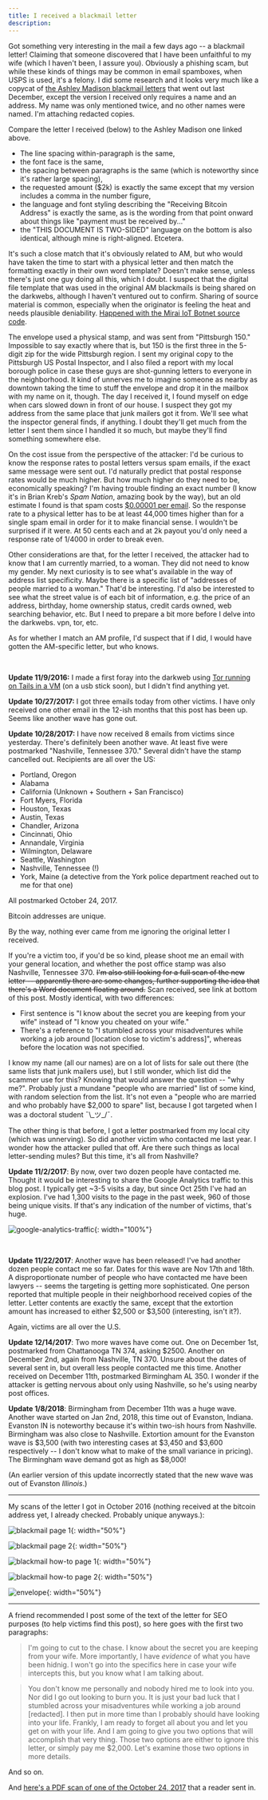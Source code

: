 ```yaml
---
title: I received a blackmail letter
description:
---
```



Got something very interesting in the mail a few days ago -- a blackmail letter! Claiming that someone discovered that I have been unfaithful to my wife (which I haven't been, I assure you). Obviously a phishing scam, but while these kinds of things may be common in email spamboxes, when USPS is used, it's a felony. I did some research and it looks very much like a copycat of [the Ashley Madison blackmail letters](https://www.grahamcluley.com/ashley-madison-blackmail-letter/) that went out last December, except the version I received only requires a name and an address. My name was only mentioned twice, and no other names were named. I'm attaching redacted copies.

Compare the letter I received (below) to the Ashley Madison one linked above.

* The line spacing within-paragraph is the same, 
* the font face is the same, 
* the spacing between paragraphs is the same (which is noteworthy since it's rather large spacing), 
* the requested amount ($2k) is exactly the same except that my version includes a comma in the number figure, 
* the language and font styling describing the "Receiving Bitcoin Address" is exactly the same, as is the wording from that point onward about things like "payment must be received by..." 
* the "THIS DOCUMENT IS TWO-SIDED" language on the bottom is also identical, although mine is right-aligned. Etcetera. 

It's such a close match that it's obviously related to AM, but who would have taken the time to start with a physical letter and then match the formatting exactly in their own word template? Doesn't make sense, unless there's just one guy doing all this, which I doubt. I suspect that the digital file template that was used in the original AM blackmails is being shared on the darkwebs, although I haven't ventured out to confirm. Sharing of source material is common, especially when the originator is feeling the heat and needs plausible deniability. [Happened with the Mirai IoT Botnet source code](https://krebsonsecurity.com/2016/10/source-code-for-iot-botnet-mirai-released/).

The envelope used a physical stamp, and was sent from "Pittsburgh 150." Impossible to say exactly where that is, but 150 is the first three in the 5-digit zip for the wide Pittsburgh region. I sent my original copy to the Pittsburgh US Postal Inspector, and I also filed a report with my local borough police in case these guys are shot-gunning letters to everyone in the neighborhood. It kind of unnerves me to imagine someone as nearby as downtown taking the time to stuff the envelope and drop it in the mailbox with my name on it, though. The day I received it, I found myself on edge when cars slowed down in front of our house. I suspect they got my address from the same place that junk mailers got it from. We'll see what the inspector general finds, if anything. I doubt they'll get much from the letter I sent them since I handled it so much, but maybe they'll find something somewhere else.

On the cost issue from the perspective of the attacker: I'd be curious to know the response rates to postal letters versus spam emails, if the exact same message were sent out. I'd naturally predict that postal response rates would be much higher. But how much higher do they need to be, economically speaking? I'm having trouble finding an exact number (I know it's in Brian Kreb's _Spam Nation_, amazing book by the way), but an old estimate I found is that spam costs [$0.00001 per email](https://en.wikipedia.org/wiki/Email_spam#Cost_of_spam). So the response rate to a physical letter has to be at least 44,000 times higher than for a single spam email in order for it to make financial sense. I wouldn't be surprised if it were. At 50 cents each and at 2k payout you'd only need a response rate of 1/4000 in order to break even.

Other considerations are that, for the letter I received, the attacker had to know that I am currently married, to a woman. They did not need to know my gender. My next curiosity is to see what's available in the way of address list specificity. Maybe there is a specific list of "addresses of people married to a woman." That'd be interesting. I'd also be interested to see what the street value is of each bit of information, e.g. the price of an address, birthday, home ownership status, credit cards owned, web searching behavior, etc. But I need to prepare a bit more before I delve into the darkwebs. vpn, tor, etc.

As for whether I match an AM profile, I'd suspect that if I did, I would have gotten the AM-specific letter, but who knows.

<br>

**Update 11/9/2016:** I made a first foray into the darkweb using [Tor running on Tails in a VM](https://tails.boum.org/about/index.en.html) (on a usb stick soon), but I didn't find anything yet.


**Update 10/27/2017:** I got three emails today from other victims. I have only received one other email in the 12-ish months that this post has been up. Seems like another wave has gone out.


**Update 10/28/2017:** I have now received 8 emails from victims since yesterday. There's definitely been another wave. At least five were postmarked "Nashville, Tennessee 370." Several didn't have the stamp cancelled out. Recipients are all over the US:

* Portland, Oregon
* Alabama
* California (Unknown + Southern + San Francisco)
* Fort Myers, Florida
* Houston, Texas
* Austin, Texas
* Chandler, Arizona
* Cincinnati, Ohio
* Annandale, Virginia
* Wilmington, Delaware
* Seattle, Washington
* Nashville, Tennessee (!)
* York, Maine (a detective from the York police department reached out to me for that one)

All postmarked October 24, 2017.

Bitcoin addresses are unique.

By the way, nothing ever came from me ignoring the original letter I received.

If you're a victim too, if you'd be so kind, please shoot me an email with your general location, and whether the post office stamp was also Nashville, Tennessee 370. ~~I'm also still looking for a full scan of the new letter -- apparently there are some changes, further supporting the idea that there's a Word document floating around.~~ Scan received, see link at bottom of this post. Mostly identical, with two differences:

* First sentence is "I know about the secret you are keeping from your wife" instead of "I know you cheated on your wife."
* There's a reference to "I stumbled across your misadventures while working a job around [location close to victim's address]", whereas before the location was not specified.

I know my name (all our names) are on a lot of lists for sale out there (the same lists that junk mailers use), but I still wonder, which list did the scammer use for this? Knowing that would answer the question -- "why me?". Probably just a mundane "people who are married" list of some kind, with random selection from the list. It's not even a "people who are married and who probably have $2,000 to spare" list, because I got targeted when I was a doctoral student ¯\\\_ツ\_/¯. 

The other thing is that before, I got a letter postmarked from my local city (which was unnerving). So did another victim who contacted me last year. I wonder how the attacker pulled that off. Are there such things as local letter-sending mules? But this time, it's all from Nashville?

**Update 11/2/2017**: By now, over two dozen people have contacted me. Thought it would be interesting to share the Google Analytics traffic to this blog post. I typically get ~3-5 visits a day, but since Oct 25th I've had an explosion. I've had 1,300 visits to the page in the past week, 960 of those being unique visits. If that's any indication of the number of victims, that's huge.

![google-analytics-traffic](/assets/img/blackmail/2017-blackmail-traffic.png){: width="100%"}

<br/>

**Update 11/22/2017**: Another wave has been released! I've had another dozen people contact me so far. Dates for this wave are Nov 17th and 18th. A disproportionate number of people who have contacted me have been lawyers -- seems the targeting is getting more sophisticated. One person reported that multiple people in their neighborhood received copies of the letter. Letter contents are exactly the same, except that the extortion amount has increased to either $2,500 or $3,500 (interesting, isn't it?).

Again, victims are all over the U.S. 

**Update 12/14/2017**: Two more waves have come out. One on December 1st, postmarked from Chattanooga TN 374, asking $2500. Another on December 2nd, again from Nashville, TN 370. Unsure about the dates of several sent in, but overall less people contacted me this time. Another received on December 11th, postmarked Birmingham AL 350. I wonder if the attacker is getting nervous about only using Nashville, so he's using nearby post offices.

**Update 1/8/2018**: Birmingham from December 11th was a huge wave. Another wave started on Jan 2nd, 2018, this time out of Evanston, Indiana. Evanston IN is noteworthy because it's within two-ish hours from  Nashville. Birmingham was also close to Nashville. Extortion amount for the Evanston wave is $3,500 (with two interesting cases at $3,450 and $3,600 respectively -- I don't know what to make of the small variance in pricing). The Birmingham wave demand got as high as $8,000! 

(An earlier version of this update incorrectly stated that the new wave was out of Evanston *Illinois*.)

<hr>

My scans of the letter I got in October 2016 (nothing received at the bitcoin address yet, I already checked. Probably unique anyways.): 

![blackmail page 1](/assets/img/blackmail/page-1.jpg){: width="50%"} 

![blackmail page 2](/assets/img/blackmail/page-2.jpg){: width="50%"} 

![blackmail how-to page 1](/assets/img/blackmail/how-to-page-1.jpg){: width="50%"} 

![blackmail how-to page 2](/assets/img/blackmail/how-to-page-2.jpg){: width="50%"} 

![envelope](/assets/img/blackmail/envelope.jpg){: width="50%"} 

<hr>

A friend recommended I post some of the text of the letter for SEO purposes (to help victims find this post), so here goes with the first two paragraphs:

> I'm going to cut to the chase. I know about the secret you are keeping from your wife. More importantly, I have _evidence_ of what you have been hidnig. I won't go into the specifics here in case your wife intercepts this, but you know what I am talking about.

> You don't know me personally and nobody hired me to look into you. Nor did I go out looking to burn you. It is just your bad luck that I stumbled across your misadventures while working a job around [redacted]. I then put in more time than I probably should have looking into your life. Frankly, I am ready to forget all about you and let you get on with your life. And I am going to give you two options that will accomplish that very thing. Those two options are either to ignore this letter, or simply pay me $2,000. Let's examine those two options in more details.

And so on.

And [here's a PDF scan of one of the October 24, 2017](/assets/bitcoin_blackmail_2017.pdf) that a reader sent in.